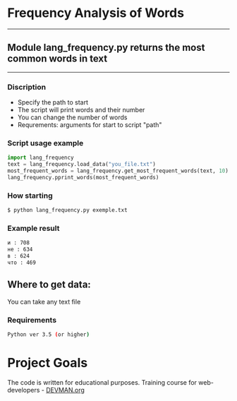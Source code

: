 # Frequency Analysis of Words
---
## Module **lang_frequency.py** returns the most common words in text
---

### Discription
+ Specify the path to start
+ The script will print words and their number
+ You can change the number of words
+ Requrements: arguments for start to script "path"

### Script usage example
```python
import lang_frequency
text = lang_frequency.load_data("you_file.txt")
most_frequent_words = lang_frequency.get_most_frequent_words(text, 10)
lang_frequency.pprint_words(most_frequent_words)
```

### How starting
```bash
$ python lang_frequency.py exemple.txt
```

### Example result
```bash
и : 708
не : 634
в : 624
что : 469
```

##  Where to get data:
You can take any text file

### Requirements
```bash
Python ver 3.5 (or higher)
```

# Project Goals

The code is written for educational purposes. Training course for web-developers - [DEVMAN.org](https://devman.org)
